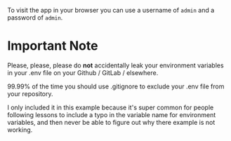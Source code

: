 To visit the app in your browser you can use a username of `admin` and a password of `admin`.

# Important Note

Please, please, please do **not** accidentally leak your environment variables in your .env file on your Github / GitLab / elsewhere.

99.99% of the time you should use .gitignore to exclude your .env file from your repository.

I only included it in this example because it's super common for people following lessons to include a typo in the variable name for environment variables, and then never be able to figure out why there example is not working.
